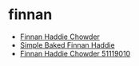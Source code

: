 # finnan

 * [Finnan Haddie Chowder](../../index/f/finnan-haddie-chowder-51119010.json)
 * [Simple Baked Finnan Haddie](../../index/s/simple-baked-finnan-haddie.json)
 * [Finnan Haddie Chowder 51119010](../../index/f/finnan-haddie-chowder-51119010.json)
